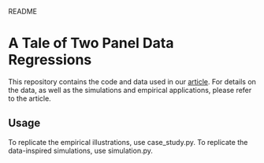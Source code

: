 README 

# A Tale of Two Panel Data Regressions

This repository contains the code and data used in our [article](https://arxiv.org/pdf/2207.14481.pdf). 
For details on the data, as well as the simulations and empirical applications, please refer to the article. 

## Usage

To replicate the empirical illustrations, use case_study.py. 
To replicate the data-inspired simulations, use simulation.py. 
